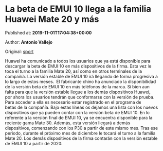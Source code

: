 
# La beta de EMUI 10 llega a la familia Huawei Mate 20 y más

Published at: **2019-11-01T17:04:38+00:00**

Author: **Antonio Vallejo**

Original: [sport](https://www.sport.es/es/noticias/android/beta-emui-llega-familia-huawei-mate-mas-7710634)

Huawei ha comunicado a todos los usuarios que ya está disponible para descargar la beta de EMUI 10 en más dispositivos de la firma. Esta vez le toca el turno a la familia Mate 20, así como en otros terminales de la compañía. La versión estable de EMUI 10 irá llegando de forma progresiva a lo largo de estos meses. 
El fabricante chino ha anunciado la disponibilidad de la versión beta de EMUI 10 en más teléfonos de la marca. Si bien aun falta para que la versión estable llegue a los demás dispositivos Huawei, por ahora los usuarios tendrán que conformarse con la versión de prueba. Para acceder a ella es necesario estar registrado en el programa de betas de la compañía. Bajo estas líneas os dejamos una lista con los nuevos dispositivos que ya pueden contar con la versión beta de EMUI 10.
En lo referente a la versión final de EMUI 10, ya se encuentra disponible para la reciente gama Mate 30. Además, esta versión llegará a demás dispositivos, comenzando con los P30 a partir de este mismo mes. Tras ese periodo, durante el próximo mes de diciembre le tocará el turno a la familia Mate 20. Los demás dispositivos de la firma contarán con la versión estable de EMUI 10 a partir de 2020.
